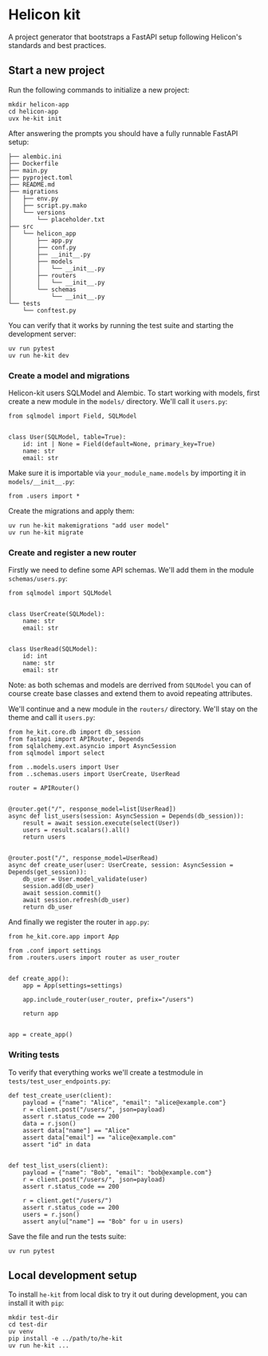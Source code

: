 # Helicon kit

A project generator that bootstraps a FastAPI setup following Helicon's
standards and best practices.

## Start a new project

Run the following commands to initialize a new project:

```
mkdir helicon-app
cd helicon-app
uvx he-kit init
```

After answering the prompts you should have a fully runnable FastAPI setup:

```
├── alembic.ini
├── Dockerfile
├── main.py
├── pyproject.toml
├── README.md
├── migrations
│   ├── env.py
│   ├── script.py.mako
│   └── versions
│       └── placeholder.txt
├── src
│   └── helicon_app
│       ├── app.py
│       ├── conf.py
│       ├── __init__.py
│       ├── models
│       │   └── __init__.py
│       ├── routers
│       │   └── __init__.py
│       └── schemas
│           └── __init__.py
└── tests
    └── conftest.py
```

You can verify that it works by running the test suite and starting the
development server:

```
uv run pytest
uv run he-kit dev
```

### Create a model and migrations

Helicon-kit users SQLModel and Alembic. To start working with models, first
create a new module in the `models/` directory. We'll call it `users.py`:

```
from sqlmodel import Field, SQLModel


class User(SQLModel, table=True):
    id: int | None = Field(default=None, primary_key=True)
    name: str
    email: str
```

Make sure it is importable via `your_module_name.models` by importing it in
`models/__init__.py`:

```
from .users import *
```

Create the migrations and apply them:

```
uv run he-kit makemigrations "add user model"
uv run he-kit migrate
```

### Create and register a new router

Firstly we need to define some API schemas. We'll add them in the module
`schemas/users.py`:

```
from sqlmodel import SQLModel


class UserCreate(SQLModel):
    name: str
    email: str


class UserRead(SQLModel):
    id: int
    name: str
    email: str
```

Note: as both schemas and models are derrived from `SQLModel` you can of
course create base classes and extend them to avoid repeating attributes.

We'll continue and a new module in the `routers/` directory. We'll stay on the
theme and call it `users.py`:

```
from he_kit.core.db import db_session
from fastapi import APIRouter, Depends
from sqlalchemy.ext.asyncio import AsyncSession
from sqlmodel import select

from ..models.users import User
from ..schemas.users import UserCreate, UserRead

router = APIRouter()


@router.get("/", response_model=list[UserRead])
async def list_users(session: AsyncSession = Depends(db_session)):
    result = await session.execute(select(User))
    users = result.scalars().all()
    return users


@router.post("/", response_model=UserRead)
async def create_user(user: UserCreate, session: AsyncSession = Depends(get_session)):
    db_user = User.model_validate(user)
    session.add(db_user)
    await session.commit()
    await session.refresh(db_user)
    return db_user
```

And finally we register the router in `app.py`:

```
from he_kit.core.app import App

from .conf import settings
from .routers.users import router as user_router


def create_app():
    app = App(settings=settings)

    app.include_router(user_router, prefix="/users")

    return app


app = create_app()
```

### Writing tests

To verify that everything works we'll create a testmodule in
`tests/test_user_endpoints.py`:

```
def test_create_user(client):
    payload = {"name": "Alice", "email": "alice@example.com"}
    r = client.post("/users/", json=payload)
    assert r.status_code == 200
    data = r.json()
    assert data["name"] == "Alice"
    assert data["email"] == "alice@example.com"
    assert "id" in data


def test_list_users(client):
    payload = {"name": "Bob", "email": "bob@example.com"}
    r = client.post("/users/", json=payload)
    assert r.status_code == 200

    r = client.get("/users/")
    assert r.status_code == 200
    users = r.json()
    assert any(u["name"] == "Bob" for u in users)
```

Save the file and run the tests suite:

```
uv run pytest
```

## Local development setup

To install `he-kit` from local disk to try it out during development, you can
install it with `pip`:

```
mkdir test-dir
cd test-dir
uv venv
pip install -e ../path/to/he-kit
uv run he-kit ...
```
